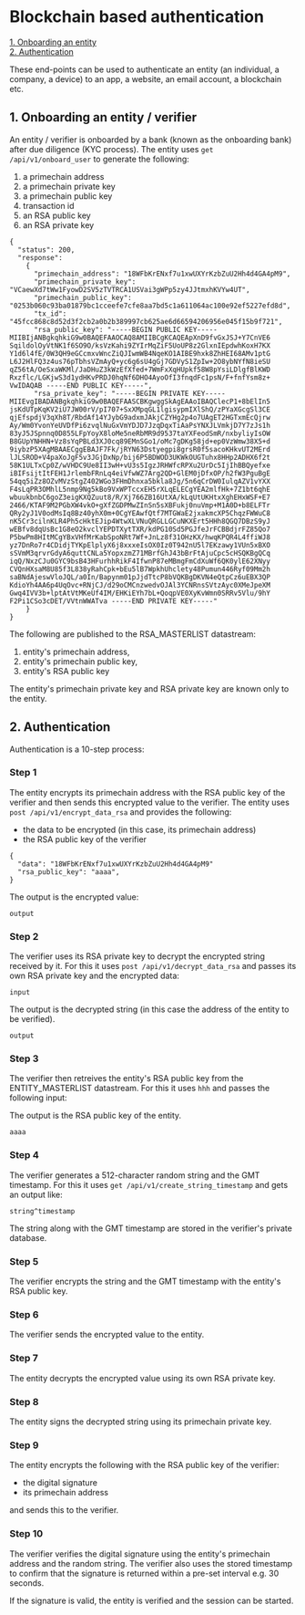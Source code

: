 # Blockchain based authentication

[1. Onboarding an entity](#1-onboarding-an-entity)   
[2. Authentication](#2-authentication)   

These end-points can be used to authenticate an entity (an individual, a company, a device) to an app, a website, an email account, a blockchain etc.

## 1. Onboarding an entity / verifier
An entity / verifier is onboarded by a bank (known as the onboarding bank) after due diligence (KYC process). The entity uses `get /api/v1/onboard_user` to generate the following:
1. a primechain address
2. a primechain private key
3. a primechain public key
4. transaction id
5. an RSA public key
6. an RSA private key

```
{
  "status": 200,
  "response": 
    {
      "primechain_address": "18WFbKrENxf7u1xwUXYrKzbZuU2Hh4d4GA4pM9",
      "primechain_private_key": "VCaewXd7tWw1FyowD2SV5zTVTRCA1USVai3gWPp5zy4JJtmxhKVYw4UT",
      "primechain_public_key": "0253b060c93ba01879bc1cceefe7cfe8aa7bd5c1a611064ac100e92ef5227efd8d",
      "tx_id": "45fcc868c8d52d3f2cb2a0b2b389997cb625ae6d66594206956e045f15b9f721",
      "rsa_public_key": "-----BEGIN PUBLIC KEY----- MIIBIjANBgkqhkiG9w0BAQEFAAOCAQ8AMIIBCgKCAQEApXnD9fvGxJSJ+Y7CnVE6 SqildolOyVtNK1f6SO9O/ksVzKahi9ZYIrMqZiF5UoUP8z2GlxnIEpdwhKoxH7KX Y1d6l4fE/0W3QH9eGCcmxvWncZiQJIwmWB4NqeKO1AIBE9hxk8ZhHEI68AMv1ptG L6J2HlFQ3z4us76pTbhsVZmAyQ+yc6g6sU4gGj7GDVyS1ZpIw+2O8ybNYfN8ieSU qZ56tA/OeSxaWKMl/JaDHuZ3kWzEfXfed+7WmFxXqHUpkf58W8pYsiLDlgfBlKWD Rxzflc/LGKjwS3d1ydHKvPRDJ0hqNf6DHO4AyoOfI3fnqdFc1psN/F+fnfYsm8z+ VwIDAQAB -----END PUBLIC KEY-----",
      "rsa_private_key": "-----BEGIN PRIVATE KEY----- MIIEvgIBADANBgkqhkiG9w0BAQEFAASCBKgwggSkAgEAAoIBAQClecP1+8bElIn5 jsKdUTpKqKV2iU7JW00rV/pI707+SxXMpqGL1lgisypmIXlShQ/zPYaXGcgSl3CE qjEfspdjV3qXh8T/RbdAf14YJybG9adxmJAkjCZYHg2p4o7UAgET2HGTxmEcQjrw Ay/Wm0YvonYeUVDfPi6zvqlNuGxVmYDJD7JzqDqxTiAaPsYNXJLVmkjD7Y7zJs1h 83yJ5JSpnnq0D855LFpYoyX8loMe5neRbMR9d9537taYXFeodSmR/nxbyliyIsOW B8GUpYNHHN+Vz8sYqPBLd3XJ0cq89EMnSGo1/oMc7gDKg58jd+ep0VzWmw38X5+d 9iybzP5XAgMBAAECggEBAJF7Fk/jRYN63Dstyegpi8grsR0f5sacoKHkvUT2MErd lJLSROD+V4paXoJgF5v3JGjDxNp/bij6P5BDWOD3UKWkOUGTuhx8HHp2ADHX6f2t 58K1ULTxCp0Z/wVHDC9Ue8II3wH+vU3s5IgzJRHWfcRPXu2UrDc5IjIhBBQyefxe iBIFsijtItFEH1JrlembFRnLq4eiVfwWZ7Arg2QD+GlEM0jDfxOP/h2fW3PguBgE 54qq5iZz8OZvMVzStgZ402WGo3FHmDhnxa5bkla8Jg/5n6qCrDW0IulqAZV1vYXX F4sLqPR3OMhlL5nmp9Ng5kBo9VxWPTccxEH5rXLqELECgYEA2mlfHk+7Z1bt6qhE wbuukbnbC6goZ3eigKXQZuut8/R/Xj766ZB16UtXA/kLqUtUKHtxXghEHxWSF+E7 2466/KTAF9M2PGbXW4vkO+gXfZGDPMwZInSn5sXBFukj0nuVmp+M1A0D+b8ELFTr QRy2yJ1V0odMsIq8Bz40yhX0m+0CgYEAwfQtf7MTGWaE2jxakmcXP5ChqzFWWuC8 nK5Cr3cilnKLR4Ph5cHktEJip4WtwXLVNuQRGLLGCuNKXErt5HHh8QGQ7DBzS9yJ wEBfv8dqUsBc1G8eO2kvclYEPDTXytTXR/kdPG10Sd5PGJfeJrFCBBdjrFZ85Qo7 P5bwPm8HItMCgYBxVHfMrKabSpoNRt7Wf+JnLz8f31OHzKX/hwqKPQR4L4ffiWJ8 yz7DnRo7r4CDidjTYKpElplyX6j8xxxeIsOX0Iz0T942nU5l7EKzawy1VUn5xBXO sSVmM3qrvrGdyA6quttCNLa5YopxzmZ71MBrfGhJ43bBrFtAjuCpc5cHSQKBgQCq iqQ/NxzCJu0GYC9bsB43HFurhhRikF4IfwnP87eMBmgFmCdXuWf6QK0ylE62XNyy CVQnHXsaM8U85f3L838yRahCpk+bEu5lB7WpkhUhclety48Pumun446Ryf09Mm2h saBNdAjeswVloJQL/a0In/Bapynm01pJjdTtcP8bVQKBgDKVN4eQtpCz6uEBX3QP KdioYh4AA6p4UqOvc+RNjCJ/d29oCMCnzwedvOJAl3YCNRnsSVtzAyc0XMeJpeXM Gwq4IVV3b+lptAtVtMKeUf4IM/EHKiEYh7bL+QoqpVE0XyKvWmn0SRRv5Vlu/9hY F2Pi1CSo3cDET/VVtnWWATva -----END PRIVATE KEY-----"
    }
}
```

The following are published to the RSA_MASTERLIST datastream:
1. entity's primechain address,    
2. entity's primechain public key,    
3. entity's RSA public key    

The entity's primechain private key and RSA private key are known only to the entity.

## 2. Authentication
Authentication is a 10-step process:

### Step 1
The entity encrypts its primechain address with the RSA public key of the verifier and then sends this encrypted value to the verifier. The entity uses `post /api/v1/encrypt_data_rsa` and provides the following:

* the data to be encrypted (in this case, its primechain address)
* the RSA public key of the verifier

```
{
  "data": "18WFbKrENxf7u1xwUXYrKzbZuU2Hh4d4GA4pM9"
  "rsa_public_key": "aaaa",
}
```
The output is the encrypted value:

```
output
```

### Step 2
The verifier uses its RSA private key to decrypt the encrypted string received by it. For this it uses `post /api/v1/decrypt_data_rsa` and passes its own RSA private key and the encrypted data:
```
input
```

The output is the decrypted string (in this case the address of the entity to be verified).

```
output
```

### Step 3

The verifier then retreives the entity's RSA public key from the ENTITY_MASTERLIST datastream. For this it uses `hhh` and passes the following input:

The output is the RSA public key of the entity.
```
aaaa
```


### Step 4
The verifier generates a 512-character random string and the GMT timestamp. For this it uses `get /api/v1/create_string_timestamp` and gets an output like:
```
string^timestamp
```

The string along with the GMT timestamp are stored in the verifier's private database.

### Step 5
The verifier encrypts the string and the GMT timestamp with the entity's RSA public key.


### Step 6
The verifier sends the encrypted value to the entity.

### Step 7
The entity decrypts the encrypted value using its own RSA private key.

### Step 8
The entity signs the decrypted string using its primechain private key.

### Step 9
The entity encrypts the following with the RSA public key of the verifier:
* the digital signature 
* its primechain address

and sends this to the verifier.

### Step 10
The verifier verifies the digital signature using the entity's primechain address and the random string. The verifier also uses the stored timestamp to confirm that the signature is returned within a pre-set interval e.g. 30 seconds.

If the signature is valid, the entity is verified and the session can be started.
